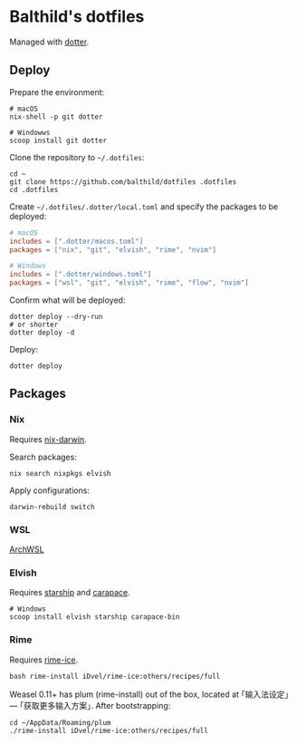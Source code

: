 # Balthild's dotfiles

Managed with [dotter](https://github.com/SuperCuber/dotter).

## Deploy

Prepare the environment:

```shell
# macOS
nix-shell -p git dotter
```

```shell
# Windowws
scoop install git dotter
```

Clone the repository to `~/.dotfiles`:

```shell
cd ~
git clone https://github.com/balthild/dotfiles .dotfiles
cd .dotfiles
```

Create `~/.dotfiles/.dotter/local.toml` and specify the packages to be deployed:

```toml
# macOS
includes = [".dotter/macos.toml"]
packages = ["nix", "git", "elvish", "rime", "nvim"]
```

```toml
# Windows
includes = [".dotter/windows.toml"]
packages = ["wsl", "git", "elvish", "rime", "flow", "nvim"]
```

Confirm what will be deployed:

```shell
dotter deploy --dry-run
# or shorter
dotter deploy -d
```

Deploy:

```shell
dotter deploy
```

## Packages

### Nix

Requires [nix-darwin](https://github.com/LnL7/nix-darwin).

Search packages:

```shell
nix search nixpkgs elvish
```

Apply configurations:

```shell
darwin-rebuild switch
```

### WSL

[ArchWSL](https://github.com/yuk7/ArchWSL)

### Elvish

Requires [starship](https://github.com/starship/starship) and [carapace](https://github.com/rsteube/carapace-bin).

```shell
# Windows
scoop install elvish starship carapace-bin
```

### Rime

Requires [rime-ice](https://github.com/iDvel/rime-ice).

```shell
bash rime-install iDvel/rime-ice:others/recipes/full
```

Weasel 0.11+ has plum (rime-install) out of the box, located at ｢输入法设定｣ — ｢获取更多输入方案｣. After bootstrapping:

```shell
cd ~/AppData/Roaming/plum
./rime-install iDvel/rime-ice:others/recipes/full
```
